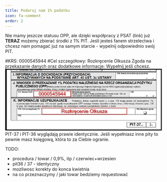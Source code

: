 ```yaml
---
title: Podaruj nam 1% podatku
icon: fa-comment
order: 2
---
```

Nie mamy jeszcze statusu OPP, ale dzięki współpracy z PSAT (link) już __TERAZ__ możemy zbierać środki z 1% PIT.
Jeśli jesteś fanem strzelectwa i chcesz nam pomagać już na samym starcie - wypelnij odpowiednio swój PIT.

#KRS: 0000545944
#Cel szczegółowy: Rozkręcenie Olkusza
Zgoda na przekazanie danych oraz dodatkowe informacje: Wypełnij jeśli chcesz.
![1%PIT na Rozkręcenie Olkusza](/assets/images/1proc.jpg)
PIT-37 i PIT-36 wyglądają prawie identycznie. Jeśli wypełniasz inne pity to pewnie masz księgową, która to za Ciebie ogranie.

TODO:
- procedura / towar / 0,9%, itp / czerwiec+wrzesien
- pit36 / 37 - identyczny
- mozliwosc korekty do konca kwietnia
- na co przeznaczymy / jaki towar bedziemy requestować
